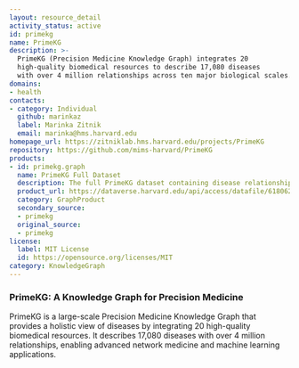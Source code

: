 ```yaml
---
layout: resource_detail
activity_status: active
id: primekg
name: PrimeKG
description: >-
  PrimeKG (Precision Medicine Knowledge Graph) integrates 20
  high-quality biomedical resources to describe 17,080 diseases
  with over 4 million relationships across ten major biological scales.
domains:
- health
contacts:
- category: Individual
  github: marinkaz
  label: Marinka Zitnik
  email: marinka@hms.harvard.edu
homepage_url: https://zitniklab.hms.harvard.edu/projects/PrimeKG
repository: https://github.com/mims-harvard/PrimeKG
products:
- id: primekg.graph
  name: PrimeKG Full Dataset
  description: The full PrimeKG dataset containing disease relationships.
  product_url: https://dataverse.harvard.edu/api/access/datafile/6180620
  category: GraphProduct
  secondary_source:
  - primekg
  original_source:
  - primekg
license:
  label: MIT License
  id: https://opensource.org/licenses/MIT
category: KnowledgeGraph
---
```


### PrimeKG: A Knowledge Graph for Precision Medicine

PrimeKG is a large-scale Precision Medicine Knowledge Graph that provides a holistic view of diseases by integrating 20 high-quality biomedical resources. It describes 17,080 diseases with over 4 million relationships, enabling advanced network medicine and machine learning applications.
